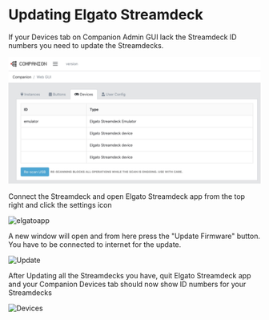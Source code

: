 # Updating Elgato Streamdeck

If your Devices tab on Companion Admin GUI lack the Streamdeck ID numbers you need to update the Streamdecks.

![emptyID](images/emptyID.jpg?raw=true 'emptyID')

Connect the Streamdeck and open Elgato Streamdeck app
from the top right and click the settings icon

![elgatoapp](images/elgatoapp.jpg?raw=true 'Elgatoapp')

A new window will open and from here press the "Update Firmware" button.
You have to be connected to internet for the update.

![Update](images/update.jpg?raw=true 'Update')

After Updating all the Streamdecks you have, quit Elgato Streamdeck app and your Companion Devices tab should now show ID numbers for your Streamdecks

![Devices](images/devices.jpg?raw=true 'Devices')
